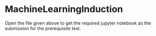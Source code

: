 # MachineLearningInduction

Open the file given above to get the required jupyter notebook as the submission for the prerequisite test.
